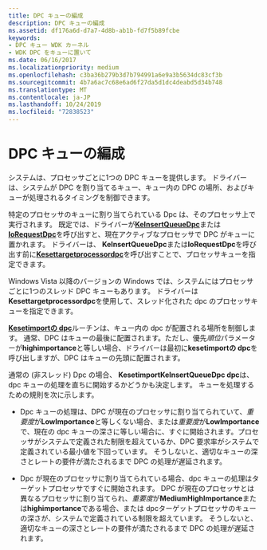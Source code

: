 ```yaml
---
title: DPC キューの編成
description: DPC キューの編成
ms.assetid: df176a6d-d7a7-4d8b-ab1b-fd7f5b89fcbe
keywords:
- DPC キュー WDK カーネル
- WDK DPC をキューに置いて
ms.date: 06/16/2017
ms.localizationpriority: medium
ms.openlocfilehash: c3ba36b279b3d7b794991a6e9a3b5634dc83cf3b
ms.sourcegitcommit: 4b7a6ac7c68e6ad6f27da5d1dc4deabd5d34b748
ms.translationtype: MT
ms.contentlocale: ja-JP
ms.lasthandoff: 10/24/2019
ms.locfileid: "72838523"
---
```

# <a name="organization-of-dpc-queues"></a>DPC キューの編成


システムは、プロセッサごとに1つの DPC キューを提供します。 ドライバーは、システムが DPC を割り当てるキュー、キュー内の DPC の場所、およびキューが処理されるタイミングを制御できます。

特定のプロセッサのキューに割り当てられている Dpc は、そのプロセッサ上で実行されます。 既定では、ドライバーが[**KeInsertQueueDpc**](https://docs.microsoft.com/windows-hardware/drivers/ddi/wdm/nf-wdm-keinsertqueuedpc)または[**IoRequestDpc**](https://docs.microsoft.com/windows-hardware/drivers/ddi/wdm/nf-wdm-iorequestdpc)を呼び出すと、現在アクティブなプロセッサで DPC がキューに置かれます。 ドライバーは、 **KeInsertQueueDpc**または**IoRequestDpc**を呼び出す前に[**Kesettargetprocessordpc**](https://docs.microsoft.com/windows-hardware/drivers/ddi/ntddk/nf-ntddk-kesettargetprocessordpc)を呼び出すことで、プロセッサキューを指定できます。

Windows Vista 以降のバージョンの Windows では、システムにはプロセッサごとに1つのスレッド DPC キューもあります。 ドライバーは**Kesettargetprocessordpc**を使用して、スレッド化された dpc のプロセッサキューを指定できます。

[**Kesetimportの dpc**](https://docs.microsoft.com/windows-hardware/drivers/ddi/ntddk/nf-ntddk-kesetimportancedpc)ルーチンは、キュー内の dpc が配置される場所を制御します。 通常、DPC はキューの最後に配置されます。ただし、優先*順位*パラメーターが**highimportance**と等しい場合、ドライバーは最初に**kesetimportの dpc**を呼び出しますが、DPC はキューの先頭に配置されます。

通常の (非スレッド) Dpc の場合、 **KesetimportKeInsertQueueDpc dpc**は、 dpc キューの処理を直ちに開始するかどうかも決定します。 キューを処理するための規則を次に示します。

-   Dpc キューの処理は、DPC が現在のプロセッサに割り当てられていて、*重要度*が**LowImportance**と等しくない場合、または*重要度*が**LowImportance**で、現在の dpc キューの深さに等しい場合に、すぐに開始されます。プロセッサがシステムで定義された制限を超えているか、DPC 要求率がシステムで定義されている最小値を下回っています。 そうしないと、適切なキューの深さとレートの要件が満たされるまで DPC の処理が遅延されます。

-   Dpc が現在のプロセッサに割り当てられている場合、dpc キューの処理はターゲットプロセッサですぐに開始されます。 DPC が現在のプロセッサとは異なるプロセッサに割り当てられ、*重要度*が**MediumHighImportance**または**highimportance**である場合、または dpcターゲットプロセッサのキューの深さが、システムで定義されている制限を超えています。 そうしないと、適切なキューの深さとレートの要件が満たされるまで DPC の処理が遅延されます。

 

 




